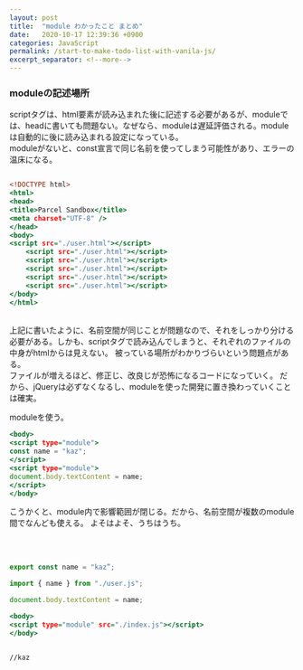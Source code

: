 ```yaml
---
layout: post
title:  "module わかったこと まとめ"
date:   2020-10-17 12:39:36 +0900
categories: JavaScript
permalink: /start-to-make-todo-list-with-vanila-js/
excerpt_separator: <!--more-->
---
```


<!--more-->

### moduleの記述場所
scriptタグは、html要素が読み込まれた後に記述する必要があるが、moduleでは、headに書いても問題ない。なぜなら、moduleは遅延評価される。moduleは自動的に後に読み込まれる設定になっている。
<br>
moduleがないと、const宣言で同じ名前を使ってしまう可能性があり、エラーの温床になる。

```html:index.html

<!DOCTYPE html>
<html>
<head>
<title>Parcel Sandbox</title>
<meta charset="UTF-8" />
</head>
<body>
<script src="./user.html"></script>
    <script src="./user.html"></script>
    <script src="./user.html"></script>
    <script src="./user.html"></script>
    <script src="./user.html"></script>
    <script src="./user.html"></script>
</body>
</html>

```

<br>
上記に書いたように、名前空間が同じことが問題なので、それをしっかり分ける必要がある。しかも、scriptタグで読み込んでしまうと、それぞれのファイルの中身がhtmlからは見えない。
被っている場所がわかりづらいという問題点がある。
<br>
ファイルが増えるほど、修正じ、改良じが恐怖になるコードになっていく。
だから、jQueryは必ずなくなるし、moduleを使った開発に置き換わっていくことは確実。

<br>

moduleを使う。

```html:index.html
<body>
<script type="module">
const name = "kaz";
</script>
<script type="module">
document.body.textContent = name;
</script>
</body>
```


こうかくと、module内で影響範囲が閉じる。だから、名前空間が複数のmodule間でなんども使える。
よそはよそ、うちはうち。
<br>


<br><br>
```js:user.js
export const name = "kaz”;
```

```js:index.js
import { name } from "./user.js";

document.body.textContent = name;
```


```html:index.html
<body>
<script type="module" src="./index.js"></script>
</body>


//kaz
```




